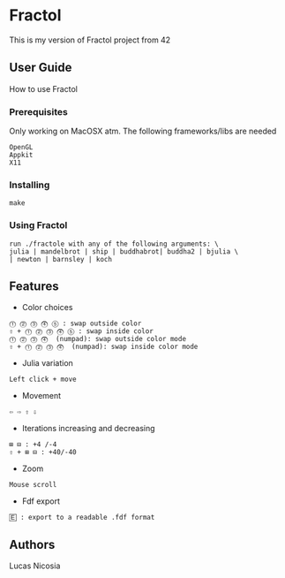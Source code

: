 # Fractol

This is my version of Fractol project from 42

## User Guide
	
How to use Fractol

### Prerequisites
	
Only working on MacOSX atm. The following frameworks/libs are needed
```
OpenGL
Appkit
X11
```

### Installing
		
```
make
```

### Using Fractol
		
```
run ./fractole with any of the following arguments: \
julia | mandelbrot | ship | buddhabrot| buddha2 | bjulia \
| newton | barnsley | koch
```

## Features

* Color choices
```
⓵ ⓶ ⓷ ⓸ ⑤ : swap outside color
⇧ + ⓵ ⓶ ⓷ ⓸ ⑤ : swap inside color
⓵ ⓶ ⓷ ⓸  (numpad): swap outside color mode
⇧ + ⓵ ⓶ ⓷ ⓸  (numpad): swap inside color mode
```

* Julia variation
```
Left click + move
```

* Movement
```
⇦ ⇨ ⇧ ⇩
```

* Iterations increasing and decreasing
```
⊞ ⊟ : +4 /-4
⇧ + ⊞ ⊟ : +40/-40
```

* Zoom
```
Mouse scroll
```

* Fdf export
```
🄴 : export to a readable .fdf format
```

## Authors
		
Lucas Nicosia
